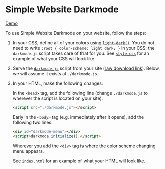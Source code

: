 # Simple Website Darkmode

[Demo](https://riceissa.github.io/simple-website-darkmode/)

To use Simple Website Darkmode on your website, follow the steps:

1. In your CSS, define all of your colors using [`light-dark()`](https://developer.mozilla.org/en-US/docs/Web/CSS/color_value/light-dark). You do not need to write `:root { color-scheme: light dark; }` in your CSS; the `darkmode.js` script takes care of that for you. See [`style.css`](docs/style.css) for an example of what your CSS will look like.

2. Serve the [`darkmode.js`](docs/darkmode.js) script from your site ([raw download link](https://raw.githubusercontent.com/riceissa/simple-website-darkmode/refs/heads/master/docs/darkmode.js)). Below, we will assume it exists at `./darkmode.js`.

3. In your HTML, make the following changes:

   In the `<head>` tag, add the following line (change `./darkmode.js` to wherever the script is located on your site):

   ```html
   <script src="./darkmode.js"></script>
   ```

   Early in the `<body>` tag (e.g. immediately after it opens), add the following two lines:

   ```html
   <div id="darkmode-menu"></div>
   <script>darkmode.initialize();</script>
   ```

   Wherever you add the `<div>` tag is where the color scheme changing menu appears.

   See [`index.html`](docs/index.html) for an example of what your HTML will look like.
